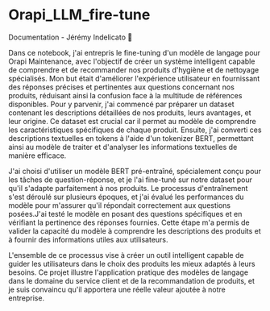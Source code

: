 ﻿# Orapi_LLM_fire-tune

Documentation - Jérémy Indelicato 📃

Dans ce notebook, j'ai entrepris le fine-tuning d'un modèle de langage pour Orapi Maintenance, avec l'objectif de créer un système intelligent capable de comprendre et de recommander nos produits d'hygiène et de nettoyage spécialisés. Mon but était d'améliorer l'expérience utilisateur en fournissant des réponses précises et pertinentes aux questions concernant nos produits, réduisant ainsi la confusion face à la multitude de références disponibles. Pour y parvenir, j'ai commencé par préparer un dataset contenant les descriptions détaillées de nos produits, leurs avantages, et leur origine. Ce dataset est crucial car il permet au modèle de comprendre les caractéristiques spécifiques de chaque produit. Ensuite, j'ai converti ces descriptions textuelles en tokens à l'aide d'un tokenizer BERT, permettant ainsi au modèle de traiter et d'analyser les informations textuelles de manière efficace.

J'ai choisi d'utiliser un modèle BERT pré-entraîné, spécialement conçu pour les tâches de question-réponse, et je l'ai fine-tuné sur notre dataset pour qu'il s'adapte parfaitement à nos produits. Le processus d'entraînement s'est déroulé sur plusieurs époques, et j'ai évalué les performances du modèle pour m'assurer qu'il répondait correctement aux questions posées.J'ai testé le modèle en posant des questions spécifiques et en vérifiant la pertinence des réponses fournies. Cette étape m'a permis de valider la capacité du modèle à comprendre les descriptions des produits et à fournir des informations utiles aux utilisateurs.

L'ensemble de ce processus vise à créer un outil intelligent capable de guider les utilisateurs dans le choix des produits les mieux adaptés à leurs besoins. Ce projet illustre l'application pratique des modèles de langage dans le domaine du service client et de la recommandation de produits, et je suis convaincu qu'il apportera une réelle valeur ajoutée à notre entreprise.
